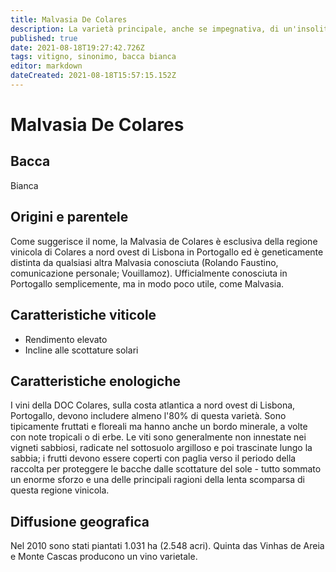 ```yaml
---
title: Malvasia De Colares
description: La varietà principale, anche se impegnativa, di un'insolita regione vinicola che si sta lentamente restringendo sulla costa sabbiosa a nord ovest di Lisbona.
published: true
date: 2021-08-18T19:27:42.726Z
tags: vitigno, sinonimo, bacca bianca
editor: markdown
dateCreated: 2021-08-18T15:57:15.152Z
---
```


# Malvasia De Colares

## Bacca
Bianca


## Origini e parentele
Come suggerisce il nome, la Malvasia de Colares è esclusiva della regione vinicola di Colares a nord ovest di Lisbona in Portogallo ed è geneticamente distinta da qualsiasi altra Malvasia conosciuta (Rolando Faustino, comunicazione personale; Vouillamoz). Ufficialmente conosciuta in Portogallo semplicemente, ma in modo poco utile, come Malvasia.

## Caratteristiche viticole

- Rendimento elevato
- Incline alle scottature solari

## Caratteristiche enologiche

I vini della DOC Colares, sulla costa atlantica a nord ovest di Lisbona, Portogallo, devono includere almeno l'80% di questa varietà. Sono tipicamente fruttati e floreali ma hanno anche un bordo minerale, a volte con note tropicali o di erbe. Le viti sono generalmente non innestate nei vigneti sabbiosi, radicate nel sottosuolo argilloso e poi trascinate lungo la sabbia; i frutti devono essere coperti con paglia verso il periodo della raccolta per proteggere le bacche dalle scottature del sole - tutto sommato un enorme sforzo e una delle principali ragioni della lenta scomparsa di questa regione vinicola.


## Diffusione geografica

Nel 2010 sono stati piantati 1.031 ha (2.548 acri). Quinta das Vinhas de Areia e Monte Cascas producono un vino varietale.